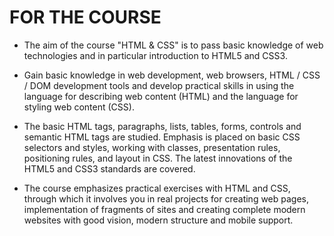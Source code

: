 FOR THE COURSE
=
- The aim of the course "HTML & CSS" is to pass basic knowledge of web technologies and in particular introduction to HTML5 and CSS3. 

- Gain basic knowledge in web development, web browsers, HTML / CSS / DOM development tools and develop practical skills in using the language for describing web content (HTML) and the language for styling web content (CSS).

- The basic HTML tags, paragraphs, lists, tables, forms, controls and semantic HTML tags are studied. Emphasis is placed on basic CSS selectors and styles, working with classes, presentation rules, positioning rules, and layout in CSS. The latest innovations of the HTML5 and CSS3 standards are covered.

- The course emphasizes practical exercises with HTML and CSS, through which it involves you in real projects for creating web pages, implementation of fragments of sites and creating complete modern websites with good vision, modern structure and mobile support.

